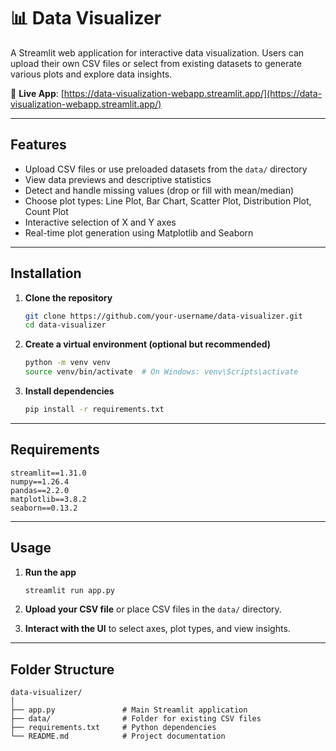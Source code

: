 # 📊 Data Visualizer

A Streamlit web application for interactive data visualization. Users can upload their own CSV files or select from existing datasets to generate various plots and explore data insights.

🔗 **Live App**: [https://data-visualization-webapp.streamlit.app/](https://data-visualization-webapp.streamlit.app/)

---

## Features

- Upload CSV files or use preloaded datasets from the `data/` directory
- View data previews and descriptive statistics
- Detect and handle missing values (drop or fill with mean/median)
- Choose plot types: Line Plot, Bar Chart, Scatter Plot, Distribution Plot, Count Plot
- Interactive selection of X and Y axes
- Real-time plot generation using Matplotlib and Seaborn

---

## Installation

1. **Clone the repository**  
   ```bash
   git clone https://github.com/your-username/data-visualizer.git
   cd data-visualizer
   ```

2. **Create a virtual environment (optional but recommended)**  
   ```bash
   python -m venv venv
   source venv/bin/activate  # On Windows: venv\Scripts\activate
   ```

3. **Install dependencies**  
   ```bash
   pip install -r requirements.txt
   ```

---

## Requirements

```
streamlit==1.31.0
numpy==1.26.4
pandas==2.2.0
matplotlib==3.8.2
seaborn==0.13.2
```

---

## Usage

1. **Run the app**  
   ```bash
   streamlit run app.py
   ```

2. **Upload your CSV file** or place CSV files in the `data/` directory.

3. **Interact with the UI** to select axes, plot types, and view insights.

---

## Folder Structure

```
data-visualizer/
│
├── app.py               # Main Streamlit application
├── data/                # Folder for existing CSV files
├── requirements.txt     # Python dependencies
└── README.md            # Project documentation
```
